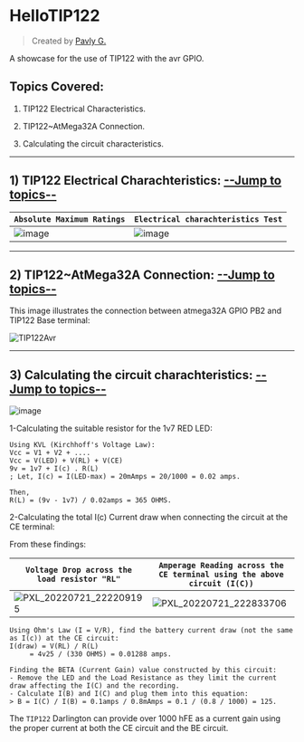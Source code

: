 # HelloTIP122
> Created by [Pavly G.](https://github.com/Scrappers-glitch)

A showcase for the use of TIP122 with the avr GPIO.

<a name="TOPICS"></a>

## Topics Covered: 
1) TIP122 Electrical Characteristics.

2) TIP122~AtMega32A Connection.

3) Calculating the circuit characteristics.

--------------------------------------------------------------

## 1) TIP122 Electrical Charachteristics: [--Jump to topics--](TOPICS)

| `Absolute Maximum Ratings` | `Electrical charachteristics Test` |
|----------------------------|------------------------------------|
| ![image](https://user-images.githubusercontent.com/60224159/180226967-034a6a94-676a-455d-a89f-e1e171e80017.png) | ![image](https://user-images.githubusercontent.com/60224159/180226447-350736b2-57ef-483a-b059-92b50c5ce1d8.png) |

---------------------------------------------------------------

## 2) TIP122~AtMega32A Connection: [--Jump to topics--](TOPICS)

This image illustrates the connection between atmega32A GPIO PB2 and TIP122 Base terminal: 

![TIP122Avr](https://user-images.githubusercontent.com/60224159/180228253-89838745-b30d-47c8-9952-fdf5be52a777.png)

---------------------------------------------------------------

## 3) Calculating the circuit charachteristics: [--Jump to topics--](TOPICS) 

![image](https://user-images.githubusercontent.com/60224159/180249500-363d53cd-7ba7-4782-b400-b1acdfe15f79.png)

1-Calculating the suitable resistor for the 1v7 RED LED: 
```
Using KVL (Kirchhoff's Voltage Law): 
Vcc = V1 + V2 + ....
Vcc = V(LED) + V(RL) + V(CE)
9v = 1v7 + I(c) . R(L)
; Let, I(c) = I(LED-max) = 20mAmps = 20/1000 = 0.02 amps.

Then, 
R(L) = (9v - 1v7) / 0.02amps = 365 OHMS.
```
2-Calculating the total I(c) Current draw when connecting the circuit at the CE terminal: 

From these findings: 

| `Voltage Drop across the load resistor "RL"` | `Amperage Reading across the CE terminal using the above circuit (I(C))` |
|---------------------------------------------|---------------------------------------------|
| ![PXL_20220721_222209195](https://user-images.githubusercontent.com/60224159/180334062-fa480d60-94f3-4609-8b9a-7245c4e1fbfc.jpg) | ![PXL_20220721_222833706](https://user-images.githubusercontent.com/60224159/180334197-dd721599-d26b-42b7-b81f-b82b2d323712.jpg) |

```
Using Ohm's Law (I = V/R), find the battery current draw (not the same as I(c)) at the CE circuit: 
I(draw) = V(RL) / R(L) 
     = 4v25 / (330 OHMS) = 0.01288 amps.
```
```
Finding the BETA (Current Gain) value constructed by this circuit: 
- Remove the LED and the Load Resistance as they limit the current draw affecting the I(C) and the recording.
- Calculate I(B) and I(C) and plug them into this equation:
> B = I(C) / I(B) = 0.1amps / 0.8mAmps = 0.1 / (0.8 / 1000) = 125.
```
The `TIP122` Darlington can provide over 1000 hFE as a current gain using the proper current at both the CE circuit and the BE circuit.

